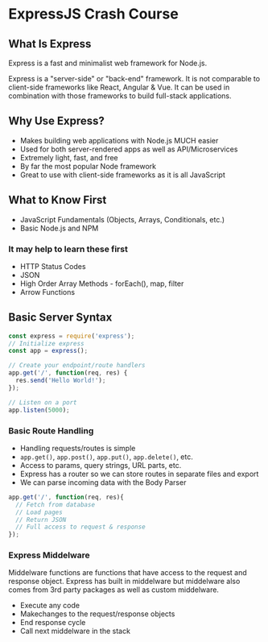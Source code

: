 # ExpressJS Crash Course

## What Is Express
Express is a fast and minimalist web framework for Node.js.

Express is a "server-side" or "back-end" framework. It is not comparable to client-side frameworks like React, Angular & Vue. It can be used in combination with those frameworks to build full-stack applications.

## Why Use Express?
- Makes building web applications with Node.js MUCH easier
- Used for both server-rendered apps as well as API/Microservices
- Extremely light, fast, and free
- By far the most popular Node framework
- Great to use with client-side frameworks as it is all JavaScript

## What to Know First
- JavaScript Fundamentals (Objects, Arrays, Conditionals, etc.)
- Basic Node.js and NPM

### It may help to learn these first
- HTTP Status Codes
- JSON
- High Order Array Methods - forEach(), map, filter
- Arrow Functions

## Basic Server Syntax
```javascript
const express = require('express');
// Initialize express
const app = express();

// Create your endpoint/route handlers
app.get('/', function(req, res) {
  res.send('Hello World!');
});

// Listen on a port
app.listen(5000);
```

### Basic Route Handling
- Handling requests/routes is simple
- `app.get()`, `app.post()`, `app.put()`, `app.delete()`, etc.
- Access to params, query strings, URL parts, etc.
- Express has a router so we can store routes in separate files and export
- We can parse incoming data with the Body Parser

```javascript
app.get('/', function(req, res){
  // Fetch from database
  // Load pages
  // Return JSON
  // Full access to request & response
});
```

### Express Middelware
Middelware functions are functions that have access to the request and response object. Express has built in middelware but middelware also comes from 3rd party packages as well as custom middelware.

- Execute any code
- Makechanges to the request/response objects
- End response cycle
- Call next middelware in the stack











